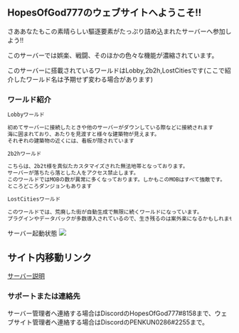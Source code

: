 ## HopesOfGod777のウェブサイトへようこそ!!
さああなたもこの素晴らしい驅逐要素がたっぷり詰め込まれたサーバーへ参加しよう!!

このサーバーでは娯楽、戦闘、そのほかの色々な機能が濃縮されています。

このサーバーに搭載されているワールドはLobby,2b2h,LostCitiesです(ここで紹介したワールド名は予期せず変わる場合があります)

### ワールド紹介



```markdown
Lobbyワールド

初めてサーバーに接続したときや他のサーバーがダウンしている際などに接続されます
海に囲まれており、あたりを見渡すと様々な建築物が見えます。
それぞれの建築物の近くには、看板が隠されています

2b2hワールド

こちらは、2b2t様を真似たカスタマイズされた無法地帯となっております。
サーバーが落ちたら落とした人をアクセス禁止します。
このワールドではMOBの数が異常に多くなっております。しかもこのMOBはすべて強敵です。
ところどころダンジョンもあります

LostCitiesワールド

このワールドでは、荒廃した街が自動生成で無限に続くワールドになっています。
プラグインやデータパックが多数導入されているので、生き残るのは案外楽になるかもしれませんよ
```
サーバー起動状態
<a href="https://minecraft.jp/servers/220.109.145.50"><img src="https://minecraft.jp/servers/220.109.145.50/banner/1/560x95.png"/></a>

## サイト内移動リンク
<a href="https://hopesofgod777.github.io/Server_introduction">サーバー説明</a>

### サポートまたは連絡先

サーバー管理者へ連絡する場合はDiscordのHopesOfGod777#8158まで、ウェブサイト管理者へ連絡する場合はDiscordのPENKUN0286#2255まで。
